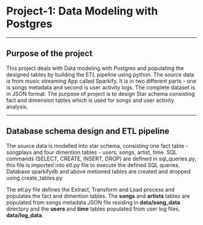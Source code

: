 # Project-1: Data Modeling with Postgres
---
## Purpose of the project
This project deals with Data modeling with Postgres and populating the designed tables by building the ETL pipeline using python. The source data is from music streaming App called Sparkify. It is in two different parts - one is songs metadata and second is user activity logs. The complete dataset is in JSON format. The purpose of project is to design Star schema consisting fact and dimension tables which is used for songs and user activity analysis.

---

## Database schema design and ETL pipeline
The source data is modelled into star schema, consisting one fact table - songplays and four dimention tables - users, songs, artist, time. SQL commands (SELECT, CREATE, INSERT, DROP) are defined in sql_queries.py, this file is imported into etl.py file to execute the defined SQL queries. Database sparkifydb and above metioned tables are created and dropped using create_tables.py

The etl.py file defines the Extract, Transform and Load process and populates the fact and dimention tables. The **songs** and **artists** tables are populated from songs metadata JSON file residing in **data/song_data** directory and the **users** and **time** tables populated from user log files, **data/log_data**.